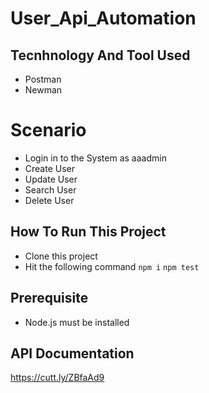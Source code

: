 # User_Api_Automation

## Tecnhnology And Tool Used
- Postman
- Newman

# Scenario
- Login in to the System as aaadmin
- Create User
- Update User
- Search User
- Delete User

## How To Run This Project
- Clone this project
- Hit the following command
``` npm i ```
``` npm test ```

## Prerequisite
- Node.js must be installed

## API Documentation
https://cutt.ly/ZBfaAd9
